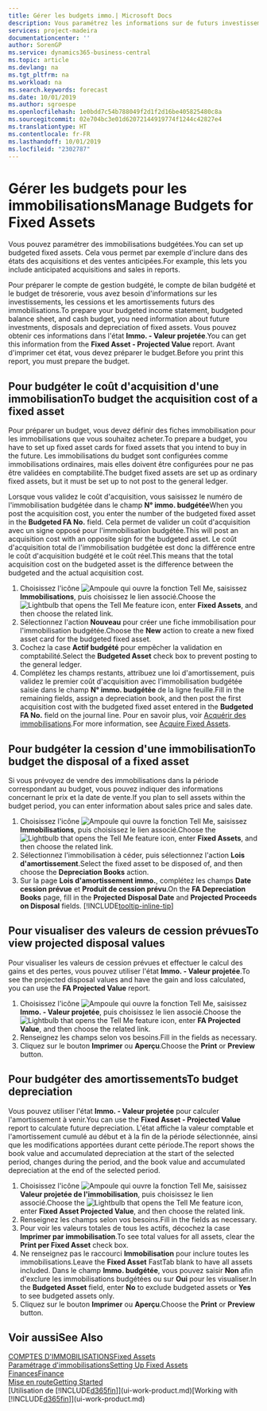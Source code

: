```yaml
---
title: Gérer les budgets immo.| Microsoft Docs
description: Vous paramétrez les informations sur de futurs investissements, cessions, et amortissements d'immobilisations pour préparer les budgets et les prévisions.
services: project-madeira
documentationcenter: ''
author: SorenGP
ms.service: dynamics365-business-central
ms.topic: article
ms.devlang: na
ms.tgt_pltfrm: na
ms.workload: na
ms.search.keywords: forecast
ms.date: 10/01/2019
ms.author: sgroespe
ms.openlocfilehash: 1e0bdd7c54b788049f2d1f2d16be405825480c8a
ms.sourcegitcommit: 02e704bc3e01d62072144919774f1244c42827e4
ms.translationtype: HT
ms.contentlocale: fr-FR
ms.lasthandoff: 10/01/2019
ms.locfileid: "2302787"
---
```

# <a name="manage-budgets-for-fixed-assets"></a><span data-ttu-id="23720-103">Gérer les budgets pour les immobilisations</span><span class="sxs-lookup"><span data-stu-id="23720-103">Manage Budgets for Fixed Assets</span></span>
<span data-ttu-id="23720-104">Vous pouvez paramétrer des immobilisations budgétées.</span><span class="sxs-lookup"><span data-stu-id="23720-104">You can set up budgeted fixed assets.</span></span> <span data-ttu-id="23720-105">Cela vous permet par exemple d'inclure dans des états des acquisitions et des ventes anticipées.</span><span class="sxs-lookup"><span data-stu-id="23720-105">For example, this lets you include anticipated acquisitions and sales in reports.</span></span>  

<span data-ttu-id="23720-106">Pour préparer le compte de gestion budgété, le compte de bilan budgété et le budget de trésorerie, vous avez besoin d'informations sur les investissements, les cessions et les amortissements futurs des immobilisations.</span><span class="sxs-lookup"><span data-stu-id="23720-106">To prepare your budgeted income statement, budgeted balance sheet, and cash budget, you need information about future investments, disposals and depreciation of fixed assets.</span></span> <span data-ttu-id="23720-107">Vous pouvez obtenir ces informations dans l'état **Immo. - Valeur projetée**.</span><span class="sxs-lookup"><span data-stu-id="23720-107">You can get this information from the **Fixed Asset - Projected Value** report.</span></span> <span data-ttu-id="23720-108">Avant d'imprimer cet état, vous devez préparer le budget.</span><span class="sxs-lookup"><span data-stu-id="23720-108">Before you print this report, you must prepare the budget.</span></span>  

## <a name="to-budget-the-acquisition-cost-of-a-fixed-asset"></a><span data-ttu-id="23720-109">Pour budgéter le coût d'acquisition d'une immobilisation</span><span class="sxs-lookup"><span data-stu-id="23720-109">To budget the acquisition cost of a fixed asset</span></span>
<span data-ttu-id="23720-110">Pour préparer un budget, vous devez définir des fiches immobilisation pour les immobilisations que vous souhaitez acheter.</span><span class="sxs-lookup"><span data-stu-id="23720-110">To prepare a budget, you have to set up fixed asset cards for fixed assets that you intend to buy in the future.</span></span> <span data-ttu-id="23720-111">Les immobilisations du budget sont configurées comme immobilisations ordinaires, mais elles doivent être configurées pour ne pas être validées en comptabilité.</span><span class="sxs-lookup"><span data-stu-id="23720-111">The budget fixed assets are set up as ordinary fixed assets, but it must be set up to not post to the general ledger.</span></span>

<span data-ttu-id="23720-112">Lorsque vous validez le coût d'acquisition, vous saisissez le numéro de l'immobilisation budgétée dans le champ **N° immo. budgétée**</span><span class="sxs-lookup"><span data-stu-id="23720-112">When you post the acquisition cost, you enter the number of the budgeted fixed asset in the **Budgeted FA No.** field.</span></span> <span data-ttu-id="23720-113">Cela permet de valider un coût d'acquisition avec un signe opposé pour l'immobilisation budgétée.</span><span class="sxs-lookup"><span data-stu-id="23720-113">This will post an acquisition cost with an opposite sign for the budgeted asset.</span></span> <span data-ttu-id="23720-114">Le coût d'acquisition total de l'immobilisation budgétée est donc la différence entre le coût d'acquisition budgété et le coût réel.</span><span class="sxs-lookup"><span data-stu-id="23720-114">This means that the total acquisition cost on the budgeted asset is the difference between the budgeted and the actual acquisition cost.</span></span>

1. <span data-ttu-id="23720-115">Choisissez l'icône ![Ampoule qui ouvre la fonction Tell Me](media/ui-search/search_small.png "Dites-moi ce que vous voulez faire"), saisissez **Immobilisations**, puis choisissez le lien associé.</span><span class="sxs-lookup"><span data-stu-id="23720-115">Choose the ![Lightbulb that opens the Tell Me feature](media/ui-search/search_small.png "Tell me what you want to do") icon, enter **Fixed Assets**, and then choose the related link.</span></span>
2. <span data-ttu-id="23720-116">Sélectionnez l'action **Nouveau** pour créer une fiche immobilisation pour l'immobilisation budgétée.</span><span class="sxs-lookup"><span data-stu-id="23720-116">Choose the **New** action to create a new fixed asset card for the budgeted fixed asset.</span></span>
3. <span data-ttu-id="23720-117">Cochez la case **Actif budgété** pour empêcher la validation en comptabilité.</span><span class="sxs-lookup"><span data-stu-id="23720-117">Select the **Budgeted Asset** check box to prevent posting to the general ledger.</span></span>
4. <span data-ttu-id="23720-118">Complétez les champs restants, attribuez une loi d'amortissement, puis validez le premier coût d'acquisition avec l'immobilisation budgétée saisie dans le champ **N° immo. budgétée** de la ligne feuille.</span><span class="sxs-lookup"><span data-stu-id="23720-118">Fill in the remaining fields, assign a depreciation book, and then post the first acquisition cost with the budgeted fixed asset entered in the **Budgeted FA No.** field on the journal line.</span></span> <span data-ttu-id="23720-119">Pour en savoir plus, voir [Acquérir des immobilisations](fa-how-acquire.md).</span><span class="sxs-lookup"><span data-stu-id="23720-119">For more information, see [Acquire Fixed Assets](fa-how-acquire.md).</span></span>

## <a name="to-budget-the-disposal-of-a-fixed-asset"></a><span data-ttu-id="23720-120">Pour budgéter la cession d'une immobilisation</span><span class="sxs-lookup"><span data-stu-id="23720-120">To budget the disposal of a fixed asset</span></span>
<span data-ttu-id="23720-121">Si vous prévoyez de vendre des immobilisations dans la période correspondant au budget, vous pouvez indiquer des informations concernant le prix et la date de vente.</span><span class="sxs-lookup"><span data-stu-id="23720-121">If you plan to sell assets within the budget period, you can enter information about sales price and sales date.</span></span>

1. <span data-ttu-id="23720-122">Choisissez l'icône ![Ampoule qui ouvre la fonction Tell Me](media/ui-search/search_small.png "Dites-moi ce que vous voulez faire"), saisissez **Immobilisations**, puis choisissez le lien associé.</span><span class="sxs-lookup"><span data-stu-id="23720-122">Choose the ![Lightbulb that opens the Tell Me feature](media/ui-search/search_small.png "Tell me what you want to do") icon, enter **Fixed Assets**, and then choose the related link.</span></span>
2. <span data-ttu-id="23720-123">Sélectionnez l'immobilisation à céder, puis sélectionnez l'action **Lois d'amortissement**.</span><span class="sxs-lookup"><span data-stu-id="23720-123">Select the fixed asset to be disposed of, and then choose the **Depreciation Books** action.</span></span>
3. <span data-ttu-id="23720-124">Sur la page **Lois d'amortissement immo.**, complétez les champs **Date cession prévue** et **Produit de cession prévu**.</span><span class="sxs-lookup"><span data-stu-id="23720-124">On the **FA Depreciation Books** page, fill in the **Projected Disposal Date** and **Projected Proceeds on Disposal** fields.</span></span> [!INCLUDE[tooltip-inline-tip](includes/tooltip-inline-tip_md.md)]

## <a name="to-view-projected-disposal-values"></a><span data-ttu-id="23720-125">Pour visualiser des valeurs de cession prévues</span><span class="sxs-lookup"><span data-stu-id="23720-125">To view projected disposal values</span></span>
<span data-ttu-id="23720-126">Pour visualiser les valeurs de cession prévues et effectuer le calcul des gains et des pertes, vous pouvez utiliser l'état **Immo. - Valeur projetée**.</span><span class="sxs-lookup"><span data-stu-id="23720-126">To see the projected disposal values and have the gain and loss calculated, you can use the **FA Projected Value** report.</span></span>

1. <span data-ttu-id="23720-127">Choisissez l'icône ![Ampoule qui ouvre la fonction Tell Me](media/ui-search/search_small.png "Dites-moi ce que vous voulez faire"), saisissez **Immo. - Valeur projetée**, puis choisissez le lien associé.</span><span class="sxs-lookup"><span data-stu-id="23720-127">Choose the ![Lightbulb that opens the Tell Me feature](media/ui-search/search_small.png "Tell me what you want to do") icon, enter **FA Projected Value**, and then choose the related link.</span></span>
2. <span data-ttu-id="23720-128">Renseignez les champs selon vos besoins.</span><span class="sxs-lookup"><span data-stu-id="23720-128">Fill in the fields as necessary.</span></span>
3. <span data-ttu-id="23720-129">Cliquez sur le bouton **Imprimer** ou **Aperçu**.</span><span class="sxs-lookup"><span data-stu-id="23720-129">Choose the **Print** or **Preview** button.</span></span>

## <a name="to-budget-depreciation"></a><span data-ttu-id="23720-130">Pour budgéter des amortissements</span><span class="sxs-lookup"><span data-stu-id="23720-130">To budget depreciation</span></span>
<span data-ttu-id="23720-131">Vous pouvez utiliser l'état **Immo. - Valeur projetée** pour calculer l'amortissement à venir.</span><span class="sxs-lookup"><span data-stu-id="23720-131">You can use the **Fixed Asset - Projected Value** report to calculate future depreciation.</span></span> <span data-ttu-id="23720-132">L'état affiche la valeur comptable et l'amortissement cumulé au début et à la fin de la période sélectionnée, ainsi que les modifications apportées durant cette période.</span><span class="sxs-lookup"><span data-stu-id="23720-132">The report shows the book value and accumulated depreciation at the start of the selected period, changes during the period, and the book value and accumulated depreciation at the end of the selected period.</span></span>

1. <span data-ttu-id="23720-133">Choisissez l'icône ![Ampoule qui ouvre la fonction Tell Me](media/ui-search/search_small.png "Dites-moi ce que vous voulez faire"), saisissez **Valeur projetée de l'immobilisation**, puis choisissez le lien associé.</span><span class="sxs-lookup"><span data-stu-id="23720-133">Choose the ![Lightbulb that opens the Tell Me feature](media/ui-search/search_small.png "Tell me what you want to do") icon, enter **Fixed Asset Projected Value**, and then choose the related link.</span></span>
2. <span data-ttu-id="23720-134">Renseignez les champs selon vos besoins.</span><span class="sxs-lookup"><span data-stu-id="23720-134">Fill in the fields as necessary.</span></span>
3. <span data-ttu-id="23720-135">Pour voir les valeurs totales de tous les actifs, décochez la case **Imprimer par immobilisation**.</span><span class="sxs-lookup"><span data-stu-id="23720-135">To see total values for all assets, clear the **Print per Fixed Asset** check box.</span></span>
4. <span data-ttu-id="23720-136">Ne renseignez pas le raccourci **Immobilisation** pour inclure toutes les immobilisations.</span><span class="sxs-lookup"><span data-stu-id="23720-136">Leave the **Fixed Asset** FastTab blank to have all assets included.</span></span> <span data-ttu-id="23720-137">Dans le champ **Immo. budgétée**, vous pouvez saisir **Non** afin d'exclure les immobilisations budgétées ou sur **Oui** pour les visualiser.</span><span class="sxs-lookup"><span data-stu-id="23720-137">In the **Budgeted Asset** field, enter **No** to exclude budgeted assets or **Yes** to see budgeted assets only.</span></span>
5. <span data-ttu-id="23720-138">Cliquez sur le bouton **Imprimer** ou **Aperçu**.</span><span class="sxs-lookup"><span data-stu-id="23720-138">Choose the **Print** or **Preview** button.</span></span>

## <a name="see-also"></a><span data-ttu-id="23720-139">Voir aussi</span><span class="sxs-lookup"><span data-stu-id="23720-139">See Also</span></span>
[<span data-ttu-id="23720-140">COMPTES D'IMMOBILISATIONS</span><span class="sxs-lookup"><span data-stu-id="23720-140">Fixed Assets</span></span>](fa-manage.md)  
[<span data-ttu-id="23720-141">Paramétrage d'immobilisations</span><span class="sxs-lookup"><span data-stu-id="23720-141">Setting Up Fixed Assets</span></span>](fa-setup.md)  
[<span data-ttu-id="23720-142">Finances</span><span class="sxs-lookup"><span data-stu-id="23720-142">Finance</span></span>](finance.md)  
[<span data-ttu-id="23720-143">Mise en route</span><span class="sxs-lookup"><span data-stu-id="23720-143">Getting Started</span></span>](product-get-started.md)  
<span data-ttu-id="23720-144">[Utilisation de [!INCLUDE[d365fin](includes/d365fin_md.md)]](ui-work-product.md)</span><span class="sxs-lookup"><span data-stu-id="23720-144">[Working with [!INCLUDE[d365fin](includes/d365fin_md.md)]](ui-work-product.md)</span></span>
